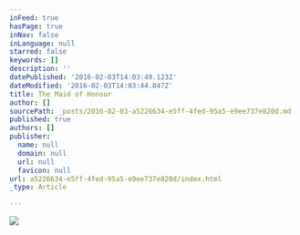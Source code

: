 ```yaml
---
inFeed: true
hasPage: true
inNav: false
inLanguage: null
starred: false
keywords: []
description: ''
datePublished: '2016-02-03T14:03:49.123Z'
dateModified: '2016-02-03T14:03:44.847Z'
title: The Maid of Honour
author: []
sourcePath: _posts/2016-02-03-a5226634-e5ff-4fed-95a5-e9ee737e820d.md
published: true
authors: []
publisher:
  name: null
  domain: null
  url: null
  favicon: null
url: a5226634-e5ff-4fed-95a5-e9ee737e820d/index.html
_type: Article

---
```

![](https://the-grid-user-content.s3-us-west-2.amazonaws.com/906e902e-3460-4042-976a-ac684e8b581c.jpg)